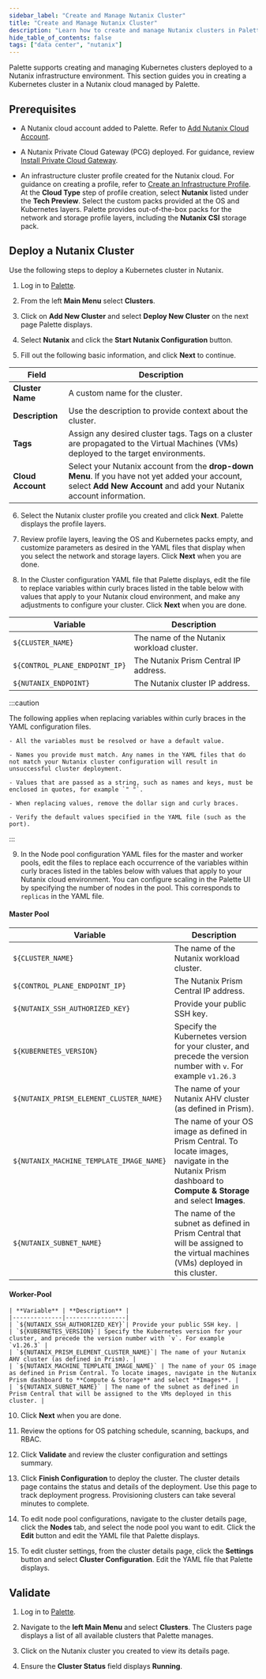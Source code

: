 ```yaml
---
sidebar_label: "Create and Manage Nutanix Cluster"
title: "Create and Manage Nutanix Cluster"
description: "Learn how to create and manage Nutanix clusters in Palette."
hide_table_of_contents: false
tags: ["data center", "nutanix"]
---
```


Palette supports creating and managing Kubernetes clusters deployed to a Nutanix infrastructure environment. This section guides you in creating a Kubernetes cluster in a Nutanix cloud managed by Palette.

## Prerequisites

- A Nutanix cloud account added to Palette. Refer to [Add Nutanix Cloud Account](add-nutanix-cloud-account.md).

<!-- A Nutanix Prism Central cloud account. For more information, review [Add Nutanix Cloud Account](add-nutanix-cloud-account.md).  -->

- A Nutanix Private Cloud Gateway (PCG) deployed. For guidance, review [Install Private Cloud Gateway](install-pcg.md).

- An infrastructure cluster profile created for the Nutanix cloud. For guidance on creating a profile, refer to [Create an Infrastructure Profile](../../../profiles/cluster-profiles/create-cluster-profiles/create-infrastructure-profile.md). At the **Cloud Type** step of profile creation, select **Nutanix** listed under the **Tech Preview**. Select the custom packs provided at the OS and Kubernetes layers. Palette provides out-of-the-box packs for the network and storage profile layers, including the **Nutanix CSI** storage pack.


## Deploy a Nutanix Cluster

Use the following steps to deploy a Kubernetes cluster in Nutanix.

1. Log in to [Palette](https://console.spectrocloud.com/).

2. From the left **Main Menu** select **Clusters**.

3. Click on **Add New Cluster** and select **Deploy New Cluster** on the next page Palette displays. 

4. Select **Nutanix** and click the **Start Nutanix Configuration** button.

5. Fill out the following basic information, and click **Next** to continue.

  | **Field** | **Description** |
  |-----------|-----------------|
  | **Cluster Name**| A custom name for the cluster. |
  | **Description**| Use the description to provide context about the cluster.|
  | **Tags**| Assign any desired cluster tags. Tags on a cluster are propagated to the Virtual Machines (VMs) deployed to the target environments.|
  | **Cloud Account** | Select your Nutanix account from the **drop-down Menu**. If you have not yet added your account, select **Add New Account** and add your Nutanix account information. |

6. Select the Nutanix cluster profile you created and click **Next**. Palette displays the profile layers.

7. Review profile layers, leaving the OS and Kubernetes packs empty, and customize parameters as desired in the YAML files that display when you select the network and storage layers. Click **Next** when you are done.

8. In the Cluster configuration YAML file that Palette displays, edit the file to replace variables within curly braces listed in the table below with values that apply to your Nutanix cloud environment, and make any adjustments to configure your cluster. Click **Next** when you are done.

  | **Variable** | **Description** |
  |--------------|-----------------|
  | `${CLUSTER_NAME}`| The name of the Nutanix workload cluster. |
  | `${CONTROL_PLANE_ENDPOINT_IP}`| The Nutanix Prism Central IP address. |
  | `${NUTANIX_ENDPOINT}`| The Nutanix cluster IP address. |  

  :::caution

  The following applies when replacing variables within curly braces in the YAML configuration files.

    - All the variables must be resolved or have a default value.

    - Names you provide must match. Any names in the YAML files that do not match your Nutanix cluster configuration will result in unsuccessful cluster deployment.

    - Values that are passed as a string, such as names and keys, must be enclosed in quotes, for example `" "`.

    - When replacing values, remove the dollar sign and curly braces.

    - Verify the default values specified in the YAML file (such as the port).
  
  :::

9. In the Node pool configuration YAML files for the master and worker pools, edit the files to replace each occurrence of the variables within curly braces listed in the tables below with values that apply to your Nutanix cloud environment. You can configure scaling in the Palette UI by specifying the number of nodes in the pool. This corresponds to `replicas` in the YAML file.

  #### Master Pool 

  | **Variable** | **Description** |
  |--------------|-----------------|
  | `${CLUSTER_NAME}`| The name of the Nutanix workload cluster. |
  | `${CONTROL_PLANE_ENDPOINT_IP}`| The Nutanix Prism Central IP address. |
  | `${NUTANIX_SSH_AUTHORIZED_KEY}`| Provide your public SSH key. |
  | `${KUBERNETES_VERSION}`| Specify the Kubernetes version for your cluster, and precede the version number with `v`. For example `v1.26.3` |
  | `${NUTANIX_PRISM_ELEMENT_CLUSTER_NAME}`| The name of your Nutanix AHV cluster (as defined in Prism). |
  | `${NUTANIX_MACHINE_TEMPLATE_IMAGE_NAME}` | The name of your OS image as defined in Prism Central. To locate images, navigate in the Nutanix Prism dashboard to **Compute & Storage** and select **Images**.|
  | `${NUTANIX_SUBNET_NAME}` | The name of the subnet as defined in Prism Central that will be assigned to the virtual machines (VMs) deployed in this cluster. |

  #### Worker-Pool

    | **Variable** | **Description** |
    |--------------|-----------------|
    | `${NUTANIX_SSH_AUTHORIZED_KEY}`| Provide your public SSH key. |
    | `${KUBERNETES_VERSION}`| Specify the Kubernetes version for your cluster, and precede the version number with `v`. For example `v1.26.3` |
    | `${NUTANIX_PRISM_ELEMENT_CLUSTER_NAME}`| The name of your Nutanix AHV cluster (as defined in Prism). |
    | `${NUTANIX_MACHINE_TEMPLATE_IMAGE_NAME}` | The name of your OS image as defined in Prism Central. To locate images, navigate in the Nutanix Prism dashboard to **Compute & Storage** and select **Images**. |
    | `${NUTANIX_SUBNET_NAME}` | The name of the subnet as defined in Prism Central that will be assigned to the VMs deployed in this cluster. |


10. Click **Next** when you are done.

11. Review the options for OS patching schedule, scanning, backups, and RBAC. 

12. Click **Validate** and review the cluster configuration and settings summary.

13. Click **Finish Configuration** to deploy the cluster. The cluster details page contains the status and details of the deployment. Use this page to track deployment progress. Provisioning clusters can take several minutes to complete.

14. To edit node pool configurations, navigate to the cluster details page, click the **Nodes** tab, and select the node pool you want to edit. Click the **Edit** button and edit the YAML file that Palette displays. 

15. To edit cluster settings, from the cluster details page, click the **Settings** button and select **Cluster Configuration**. Edit the YAML file that Palette displays.


## Validate

1.  Log in to [Palette](https://console.spectrocloud.com/).

2. Navigate to the **left Main Menu** and select **Clusters**. The Clusters page displays a list of all available clusters that Palette manages.

3. Click on the Nutanix cluster you created to view its details page.

4. Ensure the **Cluster Status** field displays **Running**.

